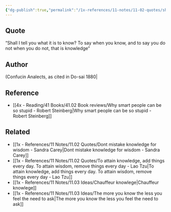 ```yaml
---
{"dg-publish":true,"permalink":"/1x-references/11-notes/11-02-quotes/shall-i-tell-you-what-it-is-to-know-to-say-when-you-know-and-to-say-you-do-not-when-you-do-not-that-is-knowledge-confucin/","title":"Shall I tell you what it is to know - To say when you know, and to say you do not when you do not, that is knowledge - Confucin","created":"2023-11-04T23:50:25.000+03:00","updated":"2024-02-14T20:18:39.574+03:00"}
---
```



## Quote
“Shall I tell you what it is to know? To say when you know, and to say you do not when you do not, that is knowledge” 
## Author
(Confucin Analects, as cited in Do-sai 1880|

## Reference
- [[4x - Reading/41 Books/41.02 Book reviews/Why smart people can be so stupid - Robert Steinberg\|Why smart people can be so stupid - Robert Steinberg]]

## Related
- [[1x - References/11 Notes/11.02 Quotes/Dont mistake knowledge for wisdom - Sandra Carey\|Dont mistake knowledge for wisdom - Sandra Carey]]
- [[1x - References/11 Notes/11.02 Quotes/To attain knowledge, add things every day. To attain wisdom, remove things every day - Lao Tzu\|To attain knowledge, add things every day. To attain wisdom, remove things every day - Lao Tzu]]
- [[1x - References/11 Notes/11.03 Ideas/Chauffeur knowlege\|Chauffeur knowlege]]
- [[1x - References/11 Notes/11.03 Ideas/The more you know the less you feel the need to ask\|The more you know the less you feel the need to ask]]